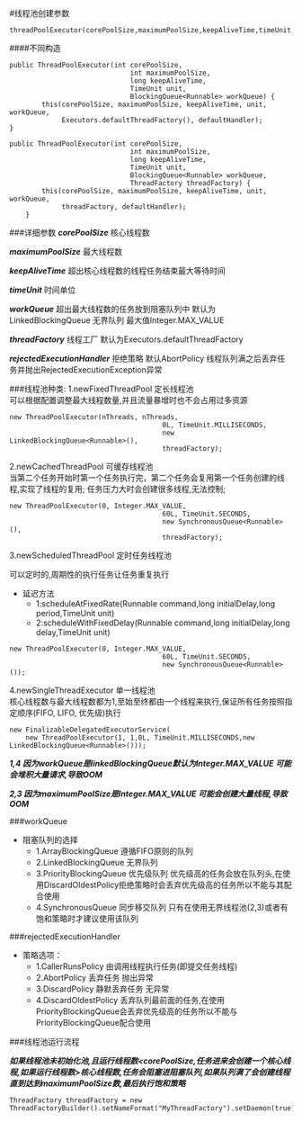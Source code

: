 #线程池创建参数

```
threadPoolExecutor(corePoolSize,maximumPoolSize,keepAliveTime,timeUnit,workQueue,threadFactory,RejectedExecutionHandler)
```
####不同构造
```
public ThreadPoolExecutor(int corePoolSize,
                              int maximumPoolSize,
                              long keepAliveTime,
                              TimeUnit unit,
                              BlockingQueue<Runnable> workQueue) {
        this(corePoolSize, maximumPoolSize, keepAliveTime, unit, workQueue,
             Executors.defaultThreadFactory(), defaultHandler);
}
```
```
public ThreadPoolExecutor(int corePoolSize,
                              int maximumPoolSize,
                              long keepAliveTime,
                              TimeUnit unit,
                              BlockingQueue<Runnable> workQueue,
                              ThreadFactory threadFactory) {
        this(corePoolSize, maximumPoolSize, keepAliveTime, unit, workQueue,
             threadFactory, defaultHandler);
    }    
```
###详细参数
***corePoolSize*** 核心线程数

***maximumPoolSize*** 最大线程数

***keepAliveTime*** 超出核心线程数的线程任务结束最大等待时间

***timeUnit*** 时间单位

***workQueue*** 超出最大线程数的任务放到阻塞队列中 默认为LinkedBlockingQueue 无界队列 最大值Integer.MAX_VALUE

***threadFactory*** 线程工厂 默认为Executors.defaultThreadFactory

***rejectedExecutionHandler*** 拒绝策略 默认AbortPolicy 线程队列满之后丢弃任务并抛出RejectedExecutionException异常

###线程池种类:
1.newFixedThreadPool   定长线程池    
可以根据配置调整最大线程数量,并且流量暴增时也不会占用过多资源

```
new ThreadPoolExecutor(nThreads, nThreads,
                                      0L, TimeUnit.MILLISECONDS,
                                      new LinkedBlockingQueue<Runnable>(),
                                      threadFactory);
```

2.newCachedThreadPool  可缓存线程池   
当第二个任务开始时第一个任务执行完，第二个任务会复用第一个任务创建的线程,实现了线程的复用;
		  任务压力大时会创建很多线程,无法控制;
```
new ThreadPoolExecutor(0, Integer.MAX_VALUE,
                                      60L, TimeUnit.SECONDS,
                                      new SynchronousQueue<Runnable>(),
                                      threadFactory);
```

3.newScheduledThreadPool 定时任务线程池 

可以定时的,周期性的执行任务让任务重复执行 

+ 延迟方法 
    - 1:scheduleAtFixedRate(Runnable command,long initialDelay,long period,TimeUnit unit)
    - 2:scheduleWithFixedDelay(Runnable command,long initialDelay,long delay,TimeUnit unit)
```
new ThreadPoolExecutor(0, Integer.MAX_VALUE,
                                      60L, TimeUnit.SECONDS,
                                      new SynchronousQueue<Runnable>());
```

4.newSingleThreadExecutor 单一线程池   
核心线程数与最大线程数都为1,至始至终都由一个线程来执行,保证所有任务按照指定顺序(FIFO, LIFO, 优先级)执行
```
new FinalizableDelegatedExecutorService(
    new ThreadPoolExecutor(1, 1,0L, TimeUnit.MILLISECONDS,new LinkedBlockingQueue<Runnable>())); 
```

***1,4 因为workQueue是linkedBlockingQueue默认为Integer.MAX_VALUE 可能会堆积大量请求,导致OOM***

***2,3 因为maximumPoolSize是Integer.MAX_VALUE 可能会创建大量线程,导致OOM***


###workQueue 
+ 阻塞队列的选择
    - 1.ArrayBlockingQueue 遵循FIFO原则的队列
    - 2.LinkedBlockingQueue 无界队列
    - 3.PriorityBlockingQueue 优先级队列 优先级高的任务会放在队列头,在使用DiscardOldestPolicy拒绝策略时会丢弃优先级高的任务所以不能与其配合使用 
    - 4.SynchronousQueue 同步移交队列 只有在使用无界线程池(2,3)或者有饱和策略时才建议使用该队列

###rejectedExecutionHandler 
+ 策略选项：
    - 1.CallerRunsPolicy 由调用线程执行任务(即提交任务线程)
    - 2.AbortPolicy   丢弃任务 抛出异常
    - 3.DiscardPolicy 静默丢弃任务 无异常
    - 4.DiscardOldestPolicy 丢弃队列最前面的任务,在使用PriorityBlockingQueue会丢弃优先级高的任务所以不能与PriorityBlockingQueue配合使用



###线程池运行流程

***如果线程池未初始化池,且运行线程数<corePoolSize,任务进来会创建一个核心线程,如果运行线程数>核心线程数,任务会阻塞进阻塞队列,如果队列满了会创建线程直到达到maximumPoolSize数,最后执行饱和策略***

```
ThreadFactory threadFactory = new ThreadFactoryBuilder().setNameFormat("MyThreadFactory").setDaemon(true).build();
```
